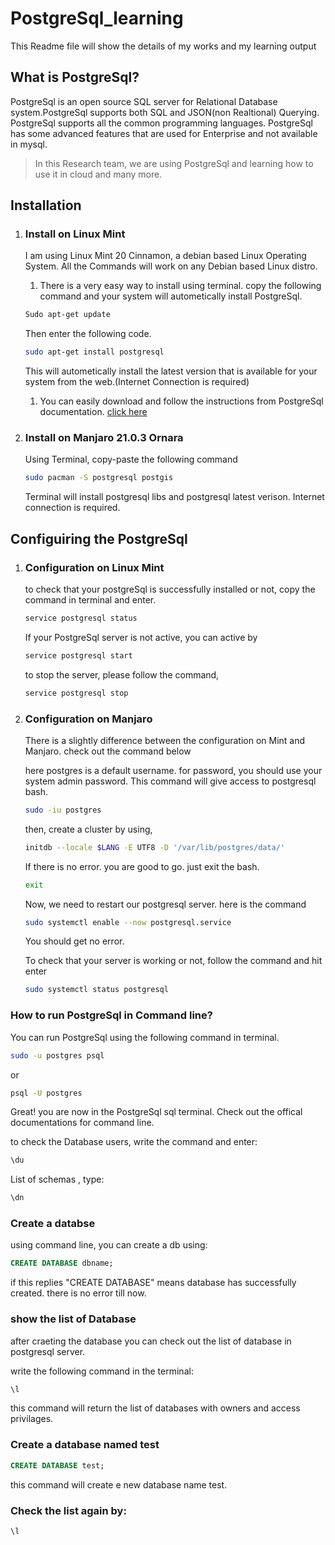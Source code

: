 # PostgreSql_learning

This Readme file will show the details of my works and my learning output

## What is PostgreSql?
PostgreSql is an open source SQL server for Relational Database system.PostgreSql supports both SQL and JSON(non Realtional) Querying. PostgreSql supports all the common programming languages. PostgreSql has some advanced features that are used for Enterprise and not available in mysql.

>In this Research team, we are using PostgreSql and learning how to use it in cloud and many more.


## Installation

1. ### Install on Linux Mint

    I am using Linux Mint 20 Cinnamon, a debian based Linux Operating System. All the Commands will work on any Debian based Linux distro.

    1. There is a very easy way to install using terminal. copy the following command and your system will autometically install PostgreSql.

    ```bash
    Sudo apt-get update
    ```
    Then enter the following code.

    ```bash
    sudo apt-get install postgresql
    ```
    This will autometically install the latest version that is available for your system from the web.(Internet Connection is required)

    1. You can easily download and follow the instructions from PostgreSql documentation. [click here](https://www.postgresql.org/download/ "Download from here")
   
2. ### Install on Manjaro 21.0.3 Ornara
    Using Terminal, copy-paste the following command
   ```bash
   sudo pacman -S postgresql postgis
   ```
   Terminal will install postgresql libs and postgresql latest verison. Internet connection is required.


## Configuiring the PostgreSql

1. ### Configuration on Linux Mint
    to check that your postgreSql is successfully installed or not, copy the command in terminal and enter.

    ```bash
    service postgresql status
    ```

    If your PostgreSql server is not active, you can active by

    ```bash
    service postgresql start
    ```

    to stop the server, please follow the command,

    ```bash
    service postgresql stop
   ```
2. ### Configuration on Manjaro
    There is a slightly difference between the configuration on Mint and Manjaro. check out the command below

    here postgres is a default username. for password, you should use your system admin password. This command will give access to postgresql bash.
    ```bash
    sudo -iu postgres
    ```

    then, create a cluster by using,
    ```bash
    initdb --locale $LANG -E UTF8 -D '/var/lib/postgres/data/'
    ```
    If there is no error. you are good to go. just exit the bash.
    ```bash
    exit
    ```
    Now, we need to restart our postgresql server. here is the command 
    ```bash
    sudo systemctl enable --now postgresql.service
    ```
    You should get no error. 
    
    To check that your server is working or not, follow the command and hit enter
    ```bash
    sudo systemctl status postgresql
    ```

### How to run PostgreSql in Command line?

You can run PostgreSql using the following command in terminal.

```bash
sudo -u postgres psql
```
or
```bash
psql -U postgres
```

Great! you are now in the PostgreSql sql terminal. Check out the offical documentations for command line. 

to check the Database users, write the command and enter:

```bash
\du
```

List of schemas , type:

```bash
\dn
```

### Create a databse

using command line, you can create a db using:

```sql
CREATE DATABASE dbname;
```

if this replies "CREATE DATABASE" means database has successfully created. there is no error till now.

### show the list of Database

after craeting the database you can check out the list of database in postgresql server.

write the following command in the terminal:

```bash
\l
```

this command will return the list of databases with owners and access privilages.

### Create a database named test

```sql
CREATE DATABASE test;
```

this command will create e new database name test. 

### Check the list again by:
```bash
\l
```

